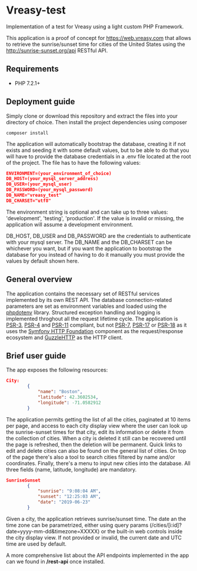 # Vreasy-test
Implementation of a test for Vreasy using a light custom PHP Framework.

This application is a proof of concept for https://web.vreasy.com that allows to retrieve the sunrise/sunset time for cities of the United States using the http://sunrise-sunset.org/api RESTful API.

## Requirements
- PHP 7.2.1+

## Deployment guide
Simply clone or download this repository and extract the files into your directory of choice. Then install the project dependencies using composer

```console
composer install
```
The application will automatically bootstrap the database, creating it if not exists and seeding it with some default values, but to be able to do that you will have to provide the database credentials in a .env file located at the root of the project. The file has to have the following values:
```json
ENVIRONMENT=(your_environment_of_choice)
DB_HOST=(your_mysql_server_address)
DB_USER=(your_mysql_user)
DB_PASSWORD=(your_mysql_password)
DB_NAME="vreasy_test"
DB_CHARSET="utf8"
```
The environment string is optional and can take up to three values: 'development', 'testing', 'production'. If the value is invalid or missing, the application will assume a development environment.

DB_HOST, DB_USER and DB_PASSWORD are the credentials to authenticate with your mysql server. The DB_NAME and the DB_CHARSET can be whichever you want, but if you want the application to bootstrap the database for you instead of having to do it manually you must provide the values by default shown here.

## General overview

The application contains the necessary set of RESTful services implemented by its own REST API. The database connection-related parameters are set as environment variables and loaded using the [phpdotenv](https://github.com/vlucas/phpdotenv) library. Structured exception handling and logging is implemented throghout all the request lifetime cycle. The application is [PSR-3](https://www.php-fig.org/psr/psr-3), [PSR-4](https://www.php-fig.org/psr/psr-4) and [PSR-11](https://www.php-fig.org/psr/psr-11) compliant, but not [PSR-7](https://www.php-fig.org/psr/psr-7), [PSR-17](https://www.php-fig.org/psr/psr-17) or [PSR-18](https://www.php-fig.org/psr/psr-18) as it uses the [Symfony HTTP Foundation](https://github.com/symfony/http-foundation) component as the request/response ecosystem and [GuzzleHTTP](https://github.com/guzzle/guzzle) as the HTTP client. 

## Brief user guide
The app exposes the following resources: 
```json
City:
		{
			"name": "Boston",
			"latitude": 42.3602534,
			"longitude": -71.0582912
		}	
```
The application permits getting the list of all the cities, paginated at 10 items per page, and access to each city display view where the user can look up the sunrise-sunset times for that city, edit its information or delete it from the collection of cities. When a city is deleted it still can be recovered until the page is refreshed, then the deletion will be permanent. Quick links to edit and delete cities can also be found on the general list of cities. On top of the page there's also a tool to search cities filtered by name and/or coordinates. Finally, there's a menu to input new cities into the database. All three fields (name, latitude, longitude) are mandatory. 
```json
SunriseSunset
		{
			"sunrise": "9:08:04 AM",
			"sunset": "12:25:03 AM",
			"date": "2019-06-23"
		}	
```
Given a city, the application retrieves sunrise/sunset time. The date an the time zone can be parametrized, either using query params (/cities/[i:id]?date=yyyy-mm-dd&timezone=XXXXX) or the built-in web controls inside the city display view. If not provided or invalid, the current date and UTC time are used by default. 

A more comprehensive list about the API endpoints implemented in the app can we found in **/rest-api** once installed.



